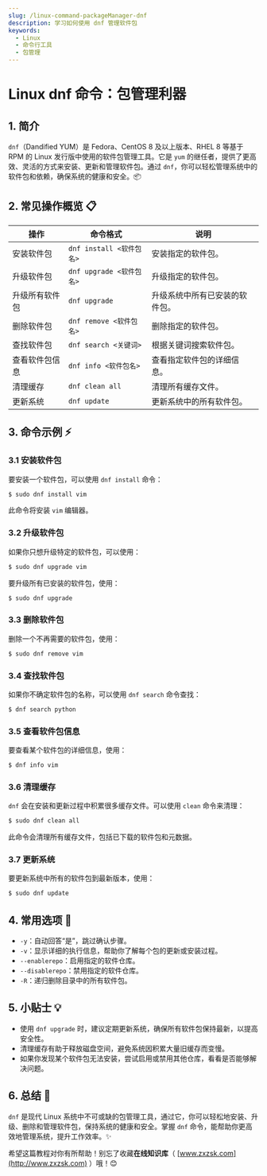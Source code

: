 ```yaml
---
slug: /linux-command-packageManager-dnf
description: 学习如何使用 dnf 管理软件包
keywords:
  - Linux
  - 命令行工具
  - 包管理
---
```


# Linux dnf 命令：包管理利器

## 1. 简介

`dnf`（Dandified YUM）是 Fedora、CentOS 8 及以上版本、RHEL 8 等基于 RPM 的 Linux 发行版中使用的软件包管理工具。它是 `yum` 的继任者，提供了更高效、灵活的方式来安装、更新和管理软件包。通过 `dnf`，你可以轻松管理系统中的软件包和依赖，确保系统的健康和安全。📦

## 2. 常见操作概览 📋

| 操作                  | 命令格式                             | 说明                                       |
|-----------------------|--------------------------------------|--------------------------------------------|
| 安装软件包            | `dnf install <软件包名>`              | 安装指定的软件包。                         |
| 升级软件包            | `dnf upgrade <软件包名>`              | 升级指定的软件包。                         |
| 升级所有软件包        | `dnf upgrade`                         | 升级系统中所有已安装的软件包。             |
| 删除软件包            | `dnf remove <软件包名>`               | 删除指定的软件包。                         |
| 查找软件包            | `dnf search <关键词>`                 | 根据关键词搜索软件包。                     |
| 查看软件包信息        | `dnf info <软件包名>`                 | 查看指定软件包的详细信息。                 |
| 清理缓存              | `dnf clean all`                       | 清理所有缓存文件。                         |
| 更新系统              | `dnf update`                          | 更新系统中的所有软件包。                   |

## 3. 命令示例 ⚡

### 3.1 安装软件包

要安装一个软件包，可以使用 `dnf install` 命令：

```bash
$ sudo dnf install vim
```

此命令将安装 `vim` 编辑器。

### 3.2 升级软件包

如果你只想升级特定的软件包，可以使用：

```bash
$ sudo dnf upgrade vim
```

要升级所有已安装的软件包，使用：

```bash
$ sudo dnf upgrade
```

### 3.3 删除软件包

删除一个不再需要的软件包，使用：

```bash
$ sudo dnf remove vim
```

### 3.4 查找软件包

如果你不确定软件包的名称，可以使用 `dnf search` 命令查找：

```bash
$ dnf search python
```

### 3.5 查看软件包信息

要查看某个软件包的详细信息，使用：

```bash
$ dnf info vim
```

### 3.6 清理缓存

`dnf` 会在安装和更新过程中积累很多缓存文件。可以使用 `clean` 命令来清理：

```bash
$ sudo dnf clean all
```

此命令会清理所有缓存文件，包括已下载的软件包和元数据。

### 3.7 更新系统

要更新系统中所有的软件包到最新版本，使用：

```bash
$ sudo dnf update
```

## 4. 常用选项 📝

- `-y`：自动回答“是”，跳过确认步骤。
- `-v`：显示详细的执行信息，帮助你了解每个包的更新或安装过程。
- `--enablerepo`：启用指定的软件仓库。
- `--disablerepo`：禁用指定的软件仓库。
- `-R`：递归删除目录中的所有软件包。

## 5. 小贴士 💡

- 使用 `dnf upgrade` 时，建议定期更新系统，确保所有软件包保持最新，以提高安全性。
- 清理缓存有助于释放磁盘空间，避免系统因积累大量旧缓存而变慢。
- 如果你发现某个软件包无法安装，尝试启用或禁用其他仓库，看看是否能够解决问题。

## 6. 总结 🎯

`dnf` 是现代 Linux 系统中不可或缺的包管理工具，通过它，你可以轻松地安装、升级、删除和管理软件包，保持系统的健康和安全。掌握 `dnf` 命令，能帮助你更高效地管理系统，提升工作效率。✨

希望这篇教程对你有所帮助！别忘了收藏**在线知识库**（ [www.zxzsk.com](http://www.zxzsk.com) ）哦！😊
